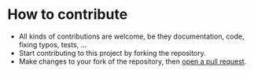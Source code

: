 # How to contribute

- All kinds of contributions are welcome, be they documentation, code, fixing typos, tests, ...
- Start contributing to this project by forking the repository.
- Make changes to your fork of the repository, then [open a pull request](https://github.com/morphocut/morphocut/compare/).